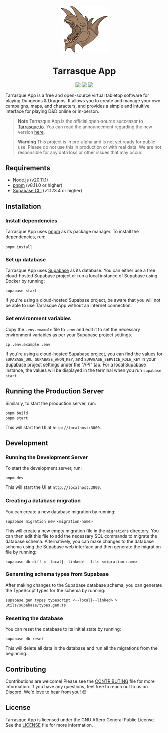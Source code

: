 <p align="center">
  <a href="https://tarrasque.app">
    <img src="public/images/logo.svg" width="150" />
  </a>

  <h1 align="center">Tarrasque App</h1>
</p>

<p align="center">
  <img src="https://img.shields.io/github/package-json/version/tarrasqueapp/tarrasqueapp" />
  <img src="https://img.shields.io/github/actions/workflow/status/tarrasqueapp/tarrasqueapp/deploy-sandbox.yaml" />
  <img src="https://img.shields.io/github/license/tarrasqueapp/tarrasqueapp" />
</p>

Tarrasque App is a free and open-source virtual tabletop software for playing Dungeons & Dragons. It allows you to create and manage your own campaigns, maps, and characters, and provides a simple and intuitive interface for playing D&D online or in-person.

> **Note**
> Tarrasque App is the official open-source successor to [Tarrasque.io](https://tarrasque.io). You can read the announcement regarding the new version [here](https://announcekit.app/tarrasque.io/changelog/tarrasque.io-is-going-open-source-3IZhu).

> **Warning**
> This project is in pre-alpha and is not yet ready for public use. Please do not use this in production or with real data. We are not responsible for any data loss or other issues that may occur.

## Requirements

- [Node.js](https://nodejs.org/en/) (v20.11.1)
- [pnpm](https://pnpm.io/) (v8.11.0 or higher)
- [Supabase CLI](https://supabase.com/docs/guides/cli/getting-started?platform=macos) (v1.123.4 or higher)

## Installation

### Install dependencies

Tarrasque App uses [pnpm](https://pnpm.io/) as its package manager. To install the dependencies, run:

    pnpm install

### Set up database

Tarrasque App uses [Supabase](https://supabase.com/) as its database. You can either use a free cloud-hosted Supabase project or run a local instance of Supabase using Docker by running:

    supabase start

If you're using a cloud-hosted Supabase project, be aware that you will not be able to use Tarrasque App without an internet connection.

### Set environment variables

Copy the `.env.example` file to `.env` and edit it to set the necessary environment variables as per your Supabase project settings.

    cp .env.example .env

If you're using a cloud-hosted Supabase project, you can find the values for `SUPABASE_URL`, `SUPABASE_ANON_KEY`, and `SUPABASE_SERVICE_ROLE_KEY` in your Supabase project settings under the "API" tab. For a local Supabase instance, the values will be displayed in the terminal when you run `supabase start`.

## Running the Production Server

Similarly, to start the production server, run:

    pnpm build
    pnpm start

This will start the UI at `http://localhost:3000`.

## Development

### Running the Development Server

To start the development server, run:

    pnpm dev

This will start the UI at `http://localhost:3000`.

### Creating a database migration

You can create a new database migration by running:

    supabase migration new <migration-name>

This will create a new empty migration file in the `migrations` directory. You can then edit this file to add the necessary SQL commands to migrate the database schema. Alternatively, you can make changes to the database schema using the Supabase web interface and then generate the migration file by running:

    supabase db diff <--local|--linked> --file <migration-name>

### Generating schema types from Supabase

After making changes to the Supabase database schema, you can generate the TypeScript types for the schema by running:

    supabase gen types typescript <--local|--linked> > utils/supabase/types.gen.ts

### Resetting the database

You can reset the database to its initial state by running:

    supabase db reset

This will delete all data in the database and run all the migrations from the beginning.

## Contributing

Contributions are welcome! Please see the [CONTRIBUTING](https://github.com/tarrasqueapp/.github/blob/main/CONTRIBUTING.md) file for more information. If you have any questions, feel free to reach out to us on [Discord](https://tarrasque.app/discord). We'd love to hear from you! 😊

## License

Tarrasque App is licensed under the GNU Affero General Public License. See the [LICENSE](LICENSE) file for more information.
